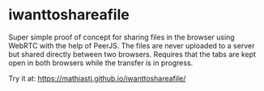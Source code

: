 # iwanttoshareafile

Super simple proof of concept for sharing files in the browser using WebRTC with the help of PeerJS. 
The files are never uploaded to a server but shared directly between two browsers. 
Requires that the tabs are kept open in both browsers while the transfer is in progress.

Try it at: https://mathiastj.github.io/iwanttoshareafile/

